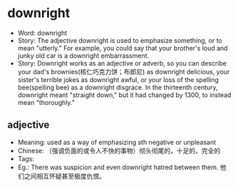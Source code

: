 # downright

- Word: downright
- Story: The adjective downright is used to emphasize something, or to mean "utterly." For example, you could say that your brother's loud and junky old car is a downright embarrassment.
- Story: Downright works as an adjective or adverb, so you can describe your dad's brownies(核仁巧克力饼；布郎尼) as downright delicious, your sister's terrible jokes as downright awful, or your loss of the spelling bee(spelling bee) as a downright disgrace. In the thirteenth century, downright meant "straight down," but it had changed by 1300, to instead mean "thoroughly."

## adjective

- Meaning: used as a way of emphasizing sth negative or unpleasant
- Chinese: （强调负面的或令人不快的事物）彻头彻尾的，十足的，完全的
- Tags: 
- Eg.: There was suspicion and even downright hatred between them. 他们之间相互怀疑甚至极度仇恨。

